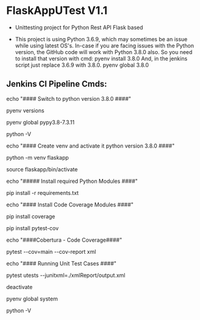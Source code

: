 # FlaskAppUTest V1.1

- Unittesting project for Python Rest API Flask based

- This project is using Python 3.6.9, which may sometimes be an issue while using latest OS's.
In-case if you are facing issues with the Python version, the GitHub code will work with Python 3.8.0 also.
So you need to install that version with cmd: pyenv install 3.8.0
And, in the jenkins script just replace 3.6.9 with 3.8.0.
pyenv global 3.8.0

## Jenkins CI Pipeline Cmds:

echo "#### Switch to python version 3.8.0 ####"

pyenv versions

pyenv global pypy3.8-7.3.11

python -V


echo "#### Create venv and activate it python version 3.8.0 ####"

python -m venv flaskapp

source flaskapp/bin/activate


echo "##### Install required Python Modules ####"

pip install -r requirements.txt


echo "#### Install Code Coverage Modules ####"

pip install coverage

pip install pytest-cov


echo "####Cobertura - Code Coverage####"

pytest --cov=main --cov-report xml


echo "#### Running Unit Test Cases ####"

pytest utests --junitxml=./xmlReport/output.xml


deactivate

pyenv global system

python -V

